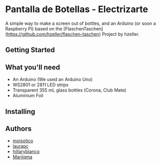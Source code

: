 # Pantalla de Botellas - Electrizarte
A simple way to make a screen out of bottles, and an Arduino (or soon a Raspberry Pi) based on the [FlaschenTaschen] (https://github.com/hzeller/flaschen-taschen) Project by hzeller.

## Getting Started


## What you'll need 
* An Arduino (We used an Arduino Uno)
* WS2801 or 2811 LED strips
* Transparent 355 mL glass bottles (Corona, Club Mate)
* Aluminium Foil

## Installing 


## Authors
* [moisotico](https://github.com/moisotico) 
* [laurapc](https://github.com/laurapc)
* [hillaryblanco](https://github.com/hillaryblanco)
* [Mariiqma](https://github.com/mariiqma)

